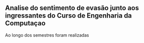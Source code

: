 ## Analise do sentimento de evasão junto aos ingressantes do Curso de Engenharia da Computaçao

Ao longo dos semestres foram realizadas 

